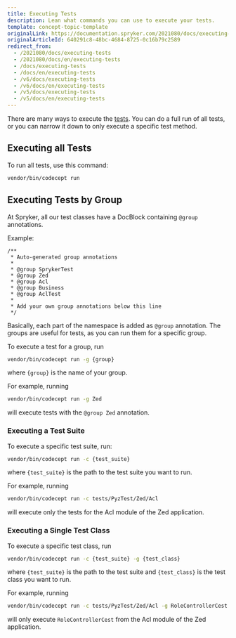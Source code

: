```yaml
---
title: Executing Tests
description: Lean what commands you can use to execute your tests.
template: concept-topic-template
originalLink: https://documentation.spryker.com/2021080/docs/executing-tests
originalArticleId: 640291c8-48bc-4684-8725-0c16b79c2589
redirect_from:
  - /2021080/docs/executing-tests
  - /2021080/docs/en/executing-tests
  - /docs/executing-tests
  - /docs/en/executing-tests
  - /v6/docs/executing-tests
  - /v6/docs/en/executing-tests
  - /v5/docs/executing-tests
  - /v5/docs/en/executing-tests
---
```


There are many ways to execute the [tests](/docs/scos/dev/guidelines/testing/test-framework.html). You can do a full run of all tests, or you can narrow it down to only execute a specific test method.

## Executing all Tests
To run all tests, use this command:
```Bash
vendor/bin/codecept run
```

## Executing Tests by Group

At Spryker, all our test classes have a DocBlock containing `@group` annotations.

Example:
```
/**
 * Auto-generated group annotations
 *
 * @group SprykerTest
 * @group Zed
 * @group Acl
 * @group Business
 * @group AclTest
 *
 * Add your own group annotations below this line
 */
```
Basically, each part of the namespace is added as `@group` annotation.
The groups are useful for tests, as you can run them for a specific group.

To execute a test for a group, run
```Bash
vendor/bin/codecept run -g {group}
```
where `{group}` is the name of your group.

For example, running
```Bash
vendor/bin/codecept run -g Zed
```
will execute tests with the `@group Zed` annotation.

### Executing a Test Suite
To execute a specific test suite, run:
```Bash
vendor/bin/codecept run -c {test_suite}
```
where `{test_suite}` is the path to the test suite you want to run.

For example, running
```Bash
vendor/bin/codecept run -c tests/PyzTest/Zed/Acl
```
will execute only the tests for the Acl module of the Zed application.


### Executing a Single Test Class
To execute a specific test class, run
```Bash
vendor/bin/codecept run -c {test_suite} -g {test_class}
```
where `{test_suite}` is the path to the test suite  and `{test_class}` is the test class you want to run.

For example, running
```Bash
vendor/bin/codecept run -c tests/PyzTest/Zed/Acl -g RoleControllerCest
```
 will only execute `RoleControllerCest` from the Acl module of the Zed application.
